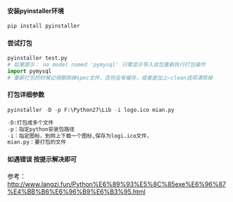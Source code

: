 #### 安装pyinstaller环境
```bash
pip install pyinstaller
```
#### 尝试打包
```python
pyinstaller test.py
# 如果提示： no model named 'pymysql' 只需显示导入该包重新执行打包操作
import pymysql
# 重新打包的时候记得删除掉spec文件，否则会有缓存，或者是加上–clean选项清除掉
```

#### 打包详细参数
```python
pyinstaller -D -p F:\Python27\Lib -i logo.ico mian.py

-D:打包成多个文件
-p：指定python安装包路径
-i：指定图标，到网上下载一个图标,保存为logi.ico文件，
mian.py：要打包的文件
```

#### 如遇错误 按提示解决即可
参考：http://www.langzi.fun/Python%E6%89%93%E5%8C%85exe%E6%96%87%E4%BB%B6%E6%96%B9%E6%B3%95.html